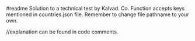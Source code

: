 #readme
Solution to a technical test by Kalvad. Co. 
Function accepts keys mentioned in countries.json file. 
Remember to change file pathname to your own. 

//explanation can be found in code comments.
